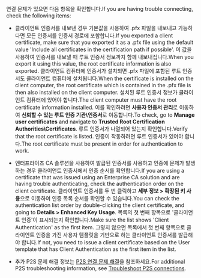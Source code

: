 <span data-ttu-id="3f2fe-101">연결 문제가 있으면 다음 항목을 확인합니다.</span><span class="sxs-lookup"><span data-stu-id="3f2fe-101">If you are having trouble connecting, check the following items:</span></span>

- <span data-ttu-id="3f2fe-102">클라이언트 인증서를 내보낸 경우 기본값을 사용하여 .pfx 파일을 내보내고 가능하다면 모든 인증서를 인증서 경로에 포함합니다.</span><span class="sxs-lookup"><span data-stu-id="3f2fe-102">If you exported a client certificate, make sure that you exported it as a .pfx file using the default value 'Include all certificates in the certification path if possible'.</span></span> <span data-ttu-id="3f2fe-103">이 값을 사용하여 인증서를 내보낼 때 루트 인증서 정보까지 함께 내보내집니다.</span><span class="sxs-lookup"><span data-stu-id="3f2fe-103">When you export it using this value, the root certificate information is also exported.</span></span> <span data-ttu-id="3f2fe-104">클라이언트 컴퓨터에 인증서가 설치되면 .pfx 파일에 포함된 루트 인증서도 클라이언트 컴퓨터에 설치됩니다.</span><span class="sxs-lookup"><span data-stu-id="3f2fe-104">When the certificate is installed on the client computer, the root certificate which is contained in the .pfx file is then also installed on the client computer.</span></span> <span data-ttu-id="3f2fe-105">설치된 루트 인증서 정보가 클라이언트 컴퓨터에 있어야 합니다.</span><span class="sxs-lookup"><span data-stu-id="3f2fe-105">The client computer must have the root certificate information installed.</span></span> <span data-ttu-id="3f2fe-106">이를 확인하려면 **사용자 인증서 관리**로 이동하여 **신뢰할 수 있는 루트 인증 기관\인증서**로 이동합니다.</span><span class="sxs-lookup"><span data-stu-id="3f2fe-106">To check, go to **Manage user certificates** and navigate to **Trusted Root Certification Authorities\Certificates**.</span></span> <span data-ttu-id="3f2fe-107">루트 인증서가 나열되어 있는지 확인합니다.</span><span class="sxs-lookup"><span data-stu-id="3f2fe-107">Verify that the root certificate is listed.</span></span> <span data-ttu-id="3f2fe-108">인증이 작동하려면 루트 인증서가 있어야 합니다.</span><span class="sxs-lookup"><span data-stu-id="3f2fe-108">The root certificate must be present in order for authentication to work.</span></span>

- <span data-ttu-id="3f2fe-109">엔터프라이즈 CA 솔루션을 사용하여 발급된 인증서를 사용하고 인증에 문제가 발생하는 경우 클라이언트 인증서에서 인증 순서를 확인합니다.</span><span class="sxs-lookup"><span data-stu-id="3f2fe-109">If you are using a certificate that was issued using an Enterprise CA solution and are having trouble authenticating, check the authentication order on the client certificate.</span></span> <span data-ttu-id="3f2fe-110">클라이언트 인증서를 두 번 클릭하고 **세부 정보 > 확장된 키 사용**으로 이동하여 인증 목록 순서를 확인할 수 있습니다.</span><span class="sxs-lookup"><span data-stu-id="3f2fe-110">You can check the authentication list order by double-clicking the client certificate, and going to **Details > Enhanced Key Usage**.</span></span> <span data-ttu-id="3f2fe-111">목록의 첫 번째 항목으로 '클라이언트 인증'이 표시되는지 확인합니다.</span><span class="sxs-lookup"><span data-stu-id="3f2fe-111">Make sure the list shows 'Client Authentication' as the first item.</span></span> <span data-ttu-id="3f2fe-112">그렇지 않으면 목록에서 첫 번째 항목으로 클라이언트 인증을 가진 사용자 템플릿을 기반으로 하는 클라이언트 인증서를 발급해야 합니다.</span><span class="sxs-lookup"><span data-stu-id="3f2fe-112">If not, you need to issue a client certificate based on the User template that has Client Authentication as the first item in the list.</span></span>

- <span data-ttu-id="3f2fe-113">추가 P2S 문제 해결 정보는 [P2S 연결 문제 해결](../articles/vpn-gateway/vpn-gateway-troubleshoot-vpn-point-to-site-connection-problems.md)을 참조하세요.</span><span class="sxs-lookup"><span data-stu-id="3f2fe-113">For additional P2S troubleshooting information, see [Troubleshoot P2S connections](../articles/vpn-gateway/vpn-gateway-troubleshoot-vpn-point-to-site-connection-problems.md).</span></span>